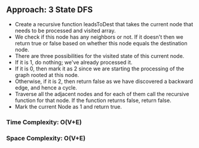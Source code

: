 ## Approach: 3 State DFS
* Create a recursive function leadsToDest that takes the current node that needs to be processed and visited array.
* We check if this node has any neighbors or not. If it doesn't then we return true or false based on whether this node equals the destination node.
* There are three possibilities for the visited state of this current node.
* If it is 1, do nothing; we've already processed it.
* If it is 0, then mark it as 2 since we are starting the processing of the graph rooted at this node.
* Otherwise, if it is 2, then return false as we have discovered a backward edge, and hence a cycle.
* Traverse all the adjacent nodes and for each of them call the recursive function for that node. If the function returns false, return false.
* Mark the current Node as 1 and return true.
​
### Time Complexity: O(V+E)
### Space Complexity: O(V+E)